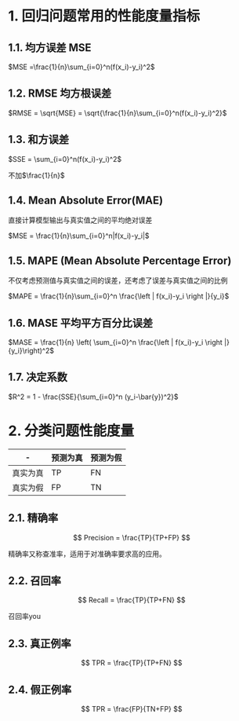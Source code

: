 # 1. 回归问题常用的性能度量指标

## 1.1. 均方误差 MSE

$MSE =\frac{1}{n}\sum_{i=0}^n(f(x_i)-y_i)^2$

## 1.2. RMSE 均方根误差

$RMSE = \sqrt{MSE} = \sqrt{\frac{1}{n}\sum_{i=0}^n(f(x_i)-y_i)^2}$

## 1.3. 和方误差

$SSE = \sum_{i=0}^n(f(x_i)-y_i)^2$

不加$\frac{1}{n}$


## 1.4. Mean Absolute Error(MAE)


直接计算模型输出与真实值之间的平均绝对误差

$MSE = \frac{1}{n}\sum_{i=0}^n|f(x_i)-y_i|$

## 1.5. MAPE (Mean Absolute Percentage Error)

不仅考虑预测值与真实值之间的误差，还考虑了误差与真实值之间的比例

$MAPE = \frac{1}{n}\sum_{i=0}^n \frac{\left | f(x_i)-y_i \right |}{y_i}$

## 1.6. MASE  平均平方百分比误差

$MASE = \frac{1}{n} \left( \sum_{i=0}^n \frac{\left | f(x_i)-y_i \right |}{y_i}\right)^2$

## 1.7. 决定系数

$R^2 = 1 -  \frac{SSE}{\sum_{i=0}^n (y_i-\bar{y})^2}$


# 2. 分类问题性能度量


| -        | 预测为真 | 预测为假 |
| -------- | -------- | -------- |
| 真实为真 | TP       | FN       |
| 真实为假 | FP       | TN       |

## 2.1. 精确率


$$
Precision =  \frac{TP}{TP+FP}
$$

精确率又称查准率，适用于对准确率要求高的应用。

## 2.2. 召回率

$$
Recall = \frac{TP}{TP+FN}
$$

召回率you


## 2.3. 真正例率

$$
TPR = \frac{TP}{TP+FN}
$$
## 2.4. 假正例率

$$
TPR = \frac{FP}{TN+FP}
$$
